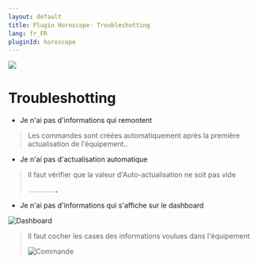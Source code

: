 ```yaml
---
layout: default
title: Plugin Horoscope- Troubleshotting
lang: fr_FR
pluginId: horoscope
---
```


<img src="{{site.baseurl}}/plugin-horoscope/{{site.img}}/horoscope_icon.png" class="pluginLogo" width="100" />

# Troubleshotting

- Je n'ai pas d'informations qui remontent

> Les commandes sont créées automatiquement après la première actualisation de l'équipement..

- Je n'ai pas d'actualisation automatique

> Il faut vérifier que la valeur d'Auto-actualisation ne soit pas vide
>
> <img src="../images/horoscope_actualisation.png" alt="Auto actualisation" width="60" />

- Je n'ai pas d'informations qui s'affiche sur le dashboard

![Dashboard](../{{site.img}}/horoscope_dashboard.png)

> Il faut cocher les cases des informations voulues dans l'équipement
>
> ![Commande](../{{site.img}}/horoscope_commande.png)